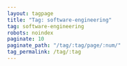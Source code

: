 ```yaml
---
layout: tagpage
title: "Tag: software-engineering"
tag: software-engineering
robots: noindex
paginate: 10
paginate_path: "/tag/:tag/page/:num/"
tag_permalink: /tag/:tag
---
```

